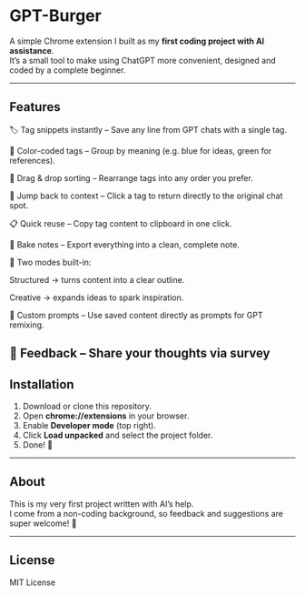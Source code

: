 # GPT-Burger

A simple Chrome extension I built as my **first coding project with AI assistance**.  
It’s a small tool to make using ChatGPT more convenient, designed and coded by a complete beginner.

---

## Features

🏷️ Tag snippets instantly – Save any line from GPT chats with a single tag.

🎨 Color-coded tags – Group by meaning (e.g. blue for ideas, green for references).

🔀 Drag & drop sorting – Rearrange tags into any order you prefer.

🔗 Jump back to context – Click a tag to return directly to the original chat spot.

📋 Quick reuse – Copy tag content to clipboard in one click.

🍞 Bake notes – Export everything into a clean, complete note.

📑 Two modes built-in:

Structured → turns content into a clear outline.

Creative → expands ideas to spark inspiration.

📝 Custom prompts – Use saved content directly as prompts for GPT remixing.

💬 Feedback – Share your thoughts via survey
---

## Installation
1. Download or clone this repository.
2. Open **chrome://extensions** in your browser.
3. Enable **Developer mode** (top right).
4. Click **Load unpacked** and select the project folder.
5. Done! 🎉

---

## About
This is my very first project written with AI’s help.  
I come from a non-coding background, so feedback and suggestions are super welcome! 🙏

---

## License
MIT License
